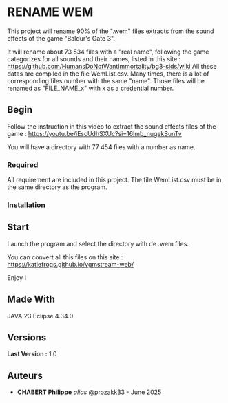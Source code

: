 # RENAME WEM

This project will rename 90% of the ".wem" files extracts from the sound effects of the game "Baldur's Gate 3".

It will rename about 73 534 files with a "real name", following the game categorizes for all sounds and their names, listed in this site :
https://github.com/HumansDoNotWantImmortality/bg3-sids/wiki
All these datas are compiled in the file WemList.csv.
Many times, there is a lot of corresponding files number with the same "name".
Those files will be renamed as "FILE_NAME_x" with x as a credential number.


## Begin

Follow the instruction in this video to extract the sound effects files of the game :
https://youtu.be/iEscUdhSXUc?si=16Imb_nugekSunTv

You will have a directory with 77 454 files with a number as name.


### Required

All requirement are included in this project.
The file WemList.csv must be in the same directory as the program.


### Installation


## Start

Launch the program and select the directory with de .wem files.

You can convert all this files on this site :
https://katiefrogs.github.io/vgmstream-web/

Enjoy !

## Made With

JAVA 23
Eclipse 4.34.0


## Versions
**Last Version :** 1.0

## Auteurs
* **CHABERT Philippe** _alias_ [@prozakk33](https://github.com/prozakk33) - June 2025



